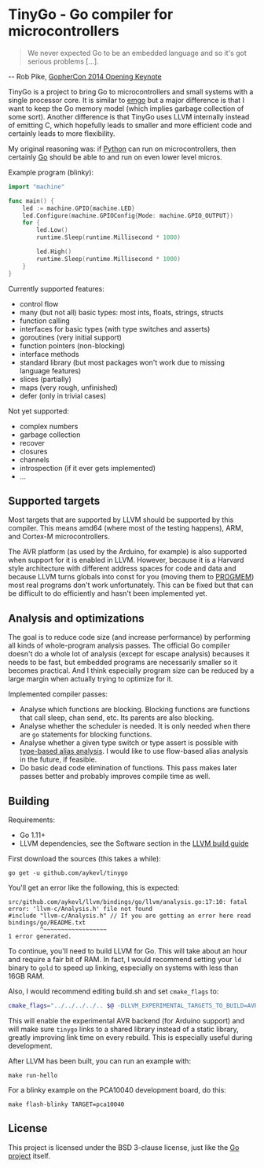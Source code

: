 # TinyGo - Go compiler for microcontrollers

> We never expected Go to be an embedded language and so it's got serious
> problems [...].

-- Rob Pike, [GopherCon 2014 Opening Keynote](https://www.youtube.com/watch?v=VoS7DsT1rdM&feature=youtu.be&t=2799)

TinyGo is a project to bring Go to microcontrollers and small systems with a
single processor core. It is similar to [emgo](https://github.com/ziutek/emgo)
but a major difference is that I want to keep the Go memory model (which implies
garbage collection of some sort). Another difference is that TinyGo uses LLVM
internally instead of emitting C, which hopefully leads to smaller and more
efficient code and certainly leads to more flexibility.

My original reasoning was: if [Python](https://micropython.org/) can run on
microcontrollers, then certainly [Go](https://golang.org/) should be able to and
run on even lower level micros.

Example program (blinky):

```go
import "machine"

func main() {
	led := machine.GPIO{machine.LED}
	led.Configure(machine.GPIOConfig{Mode: machine.GPIO_OUTPUT})
	for {
		led.Low()
		runtime.Sleep(runtime.Millisecond * 1000)

		led.High()
		runtime.Sleep(runtime.Millisecond * 1000)
	}
}
```

Currently supported features:

  * control flow
  * many (but not all) basic types: most ints, floats, strings, structs
  * function calling
  * interfaces for basic types (with type switches and asserts)
  * goroutines (very initial support)
  * function pointers (non-blocking)
  * interface methods
  * standard library (but most packages won't work due to missing language
    features)
  * slices (partially)
  * maps (very rough, unfinished)
  * defer (only in trivial cases)

Not yet supported:

  * complex numbers
  * garbage collection
  * recover
  * closures
  * channels
  * introspection (if it ever gets implemented)
  * ...

## Supported targets

Most targets that are supported by LLVM should be supported by this compiler.
This means amd64 (where most of the testing happens), ARM, and Cortex-M
microcontrollers.

The AVR platform (as used by the Arduino, for example) is also supported when
support for it is enabled in LLVM. However, because it is a Harvard style
architecture with different address spaces for code and data and because LLVM
turns globals into const for you (moving them to
[PROGMEM](https://www.nongnu.org/avr-libc/user-manual/pgmspace.html)) most real
programs don't work unfortunately. This can be fixed but that can be difficult
to do efficiently and hasn't been implemented yet.

## Analysis and optimizations

The goal is to reduce code size (and increase performance) by performing all
kinds of whole-program analysis passes. The official Go compiler doesn't do a
whole lot of analysis (except for escape analysis) becauses it needs to be fast,
but embedded programs are necessarily smaller so it becomes practical. And I
think especially program size can be reduced by a large margin when actually
trying to optimize for it.

Implemented compiler passes:

  * Analyse which functions are blocking. Blocking functions are functions that
    call sleep, chan send, etc. Its parents are also blocking.
  * Analyse whether the scheduler is needed. It is only needed when there are
    `go` statements for blocking functions.
  * Analyse whether a given type switch or type assert is possible with
    [type-based alias analysis](https://en.wikipedia.org/wiki/Alias_analysis#Type-based_alias_analysis).
    I would like to use flow-based alias analysis in the future, if feasible.
  * Do basic dead code elimination of functions. This pass makes later passes
    better and probably improves compile time as well.

## Building

Requirements:

  * Go 1.11+
  * LLVM dependencies, see the Software section in the
    [LLVM build guide](https://llvm.org/docs/GettingStarted.html#software)

First download the sources (this takes a while):

    go get -u github.com/aykevl/tinygo

You'll get an error like the following, this is expected:

    src/github.com/aykevl/llvm/bindings/go/llvm/analysis.go:17:10: fatal error: 'llvm-c/Analysis.h' file not found
    #include "llvm-c/Analysis.h" // If you are getting an error here read bindings/go/README.txt
             ^~~~~~~~~~~~~~~~~~~
    1 error generated.

To continue, you'll need to build LLVM for Go. This will take about an hour and
require a fair bit of RAM. In fact, I would recommend setting your `ld` binary
to `gold` to speed up linking, especially on systems with less than 16GB RAM.

Also, I would recommend editing build.sh and set `cmake_flags` to:

```sh
cmake_flags="../../../../.. $@ -DLLVM_EXPERIMENTAL_TARGETS_TO_BUILD=AVR -DLLVM_LINK_LLVM_DYLIB=ON"
```

This will enable the experimental AVR backend (for Arduino support) and will
make sure `tinygo` links to a shared library instead of a static library,
greatly improving link time on every rebuild. This is especially useful during
development.

After LLVM has been built, you can run an example with:

    make run-hello

For a blinky example on the PCA10040 development board, do this:

    make flash-blinky TARGET=pca10040

## License

This project is licensed under the BSD 3-clause license, just like the
[Go project](https://golang.org/LICENSE) itself.
